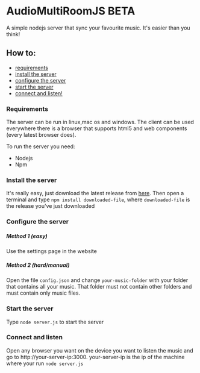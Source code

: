 # AudioMultiRoomJS BETA
A simple nodejs server that sync your favourite music. It's easier than you think!
## How to:

- [requirements](#requirements)
- [install the server](#install-the-server)
- [configure the server](#configure-the-server)
- [start the server](#start-the-server)
- [connect and listen!](#connect-and-listen)

### Requirements
The server can be run in linux,mac os and windows.
The client can be used everywhere there is a browser that supports html5 and web components (every latest browser does).

To run the server you need:
* Nodejs
* Npm

### Install the server
It's really easy, just download the latest release from [here](https://github.com/ranfdev/AudioMultiRoomJS/releases).
Then open a terminal and type `npm install downloaded-file`, where `downloaded-file` is the release you've just downloaded

### Configure the server
##### Method 1 (easy)
Use the settings page in the website
##### Method 2 (hard/manual)
Open the file `config.json` and change `your-music-folder` with your folder that contains all your music.
That folder must not contain other folders and must contain only music files.

### Start the server
Type `node server.js` to start the server

### Connect and listen
Open any browser you want on the device you want to listen the music and go to http://your-server-ip:3000.
your-server-ip is the ip of the machine where your run `node server.js`
